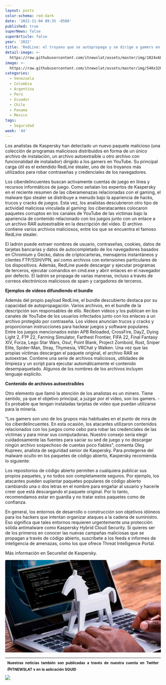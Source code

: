```yaml
---
layout: posts
color-schema: red-dark
date: '2022-11-04 09:35 -0500'
published: true
superNews: false
superArticle: false
year: '2022'
title: 'RedLine: el troyano que se autopropaga y se dirige a gamers en YouTube'
detail-image: >-
  https://raw.githubusercontent.com/itnewslat/assets/master/img/1024x680/Virus-Troyano-g.jpg
image: >-
  https://raw.githubusercontent.com/itnewslat/assets/master/img/540x320/Virus-Troyano-p.jpg
categories:
  - Venezuela
  - Colombia
  - Argentina
  - Perú
  - Ecuador
  - Chile
  - Panama
  - Mexico
tags:
  - Seguridad
week: '44'
---
```

Los analistas de Kaspersky han detectado un nuevo paquete malicioso (una colección de programas maliciosos distribuidos en forma de un único archivo de instalación, un archivo autoextraíble u otro archivo con funcionalidad de instalador) dirigido a los gamers en YouTube. Su principal carga útil es el extendido RedLine stealer, uno de los troyanos más utilizados para robar contraseñas y credenciales de los navegadores.

Los ciberdelincuentes buscan activamente cuentas de juego en línea y recursos informáticos de juego. Como señalan los expertos de Kaspersky en el reciente resumen de las ciberamenazas relacionadas con el gaming, el malware tipo stealer se distribuye a menudo bajo la apariencia de hacks, trucos y cracks de juegos. Esta vez, los analistas descubrieron otro tipo de actividad maliciosa vinculada al gaming: los ciberatacantes colocaron paquetes corruptos en los canales de YouTube de las víctimas bajo la apariencia de contenido relacionado con los juegos junto con un enlace a un archivo RAR autoextraíble en la descripción del vídeo. El archivo contiene varios archivos maliciosos, entre los que se encuentra el famoso RedLine stealer.

El ladrón puede extraer nombres de usuario, contraseñas, cookies, datos de tarjetas bancarias y datos de autocompletado de los navegadores basados en Chromium y Gecko, datos de criptocarteras, mensajeros instantáneos y clientes FTP/SSH/VPN, así como archivos con extensiones particulares de los dispositivos. Además, RedLine puede descargar y ejecutar programas de terceros, ejecutar comandos en cmd.exe y abrir enlaces en el navegador por defecto. El ladrón se propaga de varias maneras, incluso a través de correos electrónicos maliciosos de spam y cargadores de terceros.

**Ejemplos de vídeos difundiendo el bundle**
 
Además del propio payload RedLine, el bundle descubierto destaca por su capacidad de autopropagación. Varios archivos, en el bundle de la descripción son responsables de ello.  Reciben vídeos y los publican en los canales de YouTube de los usuarios infectados junto con los enlaces a un archivo protegido por contraseña. Los vídeos anuncian trucos y cracks y proporcionan instrucciones para hackear juegos y software populares. Entre los juegos mencionados están APB Reloaded, CrossFire, DayZ, Dying Light 2, F1® 22, Farming Simulator, Farthest Frontier, FIFA 22, Final Fantasy XIV, Forza, Lego Star Wars, Osu!, Point Blank, Project Zomboid, Rust, Sniper Elite, Spider-Man, Stray, Thymesia, VRChat y Walken.
Una vez que las propias víctimas descargan el paquete original, el archivo RAR se autoextrae. Contiene una serie de archivos maliciosos, utilidades de limpieza y un script para ejecutar automáticamente el contenido desempaquetado. Algunos de los nombres de los archivos incluyen lenguaje explícito.

**Contenido de archivos autoextraíbles**

Otro elemento que llamó la atención de los analistas es un minero. Tiene sentido, ya que el objetivo principal, a juzgar por el vídeo, son los gamers. - Es probable que tengan instaladas tarjetas de vídeo que puedan utilizarse para la minería.

"Los gamers son uno de los grupos más habituales en el punto de mira de los ciberdelincuentes. En esta ocasión, los atacantes utilizaron contenidos relacionados con los juegos como cebo para robar las credenciales de las víctimas y para minar sus computadoras. Nuestro consejo sería elegir cuidadosamente las fuentes para saciar su sed de juego y no descargar ningún archivo sospechoso de cuentas poco fiables", comenta Oleg Kupreev, analista de seguridad senior de Kaspersky.
Para protegerse del malware oculto en los paquetes de código abierto, Kaspersky recomienda lo siguiente:

Los repositorios de código abierto permiten a cualquiera publicar sus propios paquetes, y no todos son completamente seguros. Por ejemplo, los atacantes pueden suplantar paquetes populares de código abierto cambiando una o dos letras en el nombre para engañar al usuario y hacerle creer que está descargando el paquete original. Por lo tanto, recomendamos estar en guardia y no tratar estos paquetes como de confianza.

En general, los entornos de desarrollo o construcción son objetivos idóneos para los hackers que intentan organizar ataques a la cadena de suministro. Eso significa que tales entornos requieren urgentemente una protección sólida antimalware como Kaspersky Hybrid Cloud Security.
Si quieres ser de los primeros en conocer las nuevas campañas maliciosas que se propagan a través de código abierto, suscríbete a los feeds e informes de inteligencia de amenazas, como los que ofrece Threat Intelligence Portal.

Más información en Securelist de Kaspersky.

![](https://raw.githubusercontent.com/itnewslat/assets/master/img/540x320/Virus-Troyano-p.jpg)

<table style="height: 42px;" width="569">
<tbody>
<tr>
<td style="text-align: justify;"><sub><strong>Nuestras noticias también son publicadas a través de nuestra cuenta en Twitter <a href="https://twitter.com/itnewslat?lang=es">@ITNEWSLAT</a> y en la aplicación <a href="https://squidapp.co/en/">SQUID</a></strong></sub></td>
</tr>
</tbody>
</table>

<img src="https://tracker.metricool.com/c3po.jpg?hash=56f88a41e39ab42c063cc51676587a04"/>